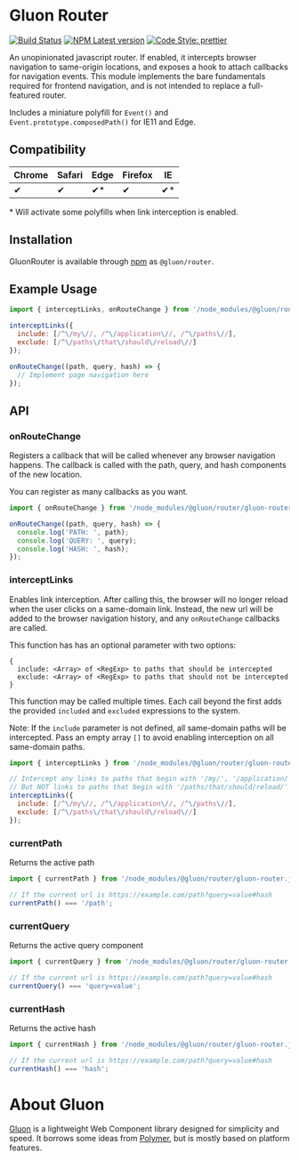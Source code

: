 # Gluon Router

[![Build Status](https://api.travis-ci.org/ruphin/gluon-router.svg?branch=master)](https://travis-ci.org/ruphin/gluon-router)
[![NPM Latest version](https://img.shields.io/npm/v/@gluon/router.svg)](https://www.npmjs.com/package/@gluon/router)
[![Code Style: prettier](https://img.shields.io/badge/code_style-prettier-ff69b4.svg)](https://github.com/prettier/prettier)

An unopinionated javascript router. If enabled, it intercepts browser navigation to same-origin locations, and exposes a hook to attach callbacks for navigation events. This module implements the bare fundamentals required for frontend navigation, and is not intended to replace a full-featured router.

Includes a miniature polyfill for `Event()` and `Event.prototype.composedPath()` for IE11 and Edge.

## Compatibility

| Chrome | Safari | Edge | Firefox | IE  |
| ------ | ------ | ---- | ------- | --- |
| ✔      | ✔      | ✔\*  | ✔       | ✔\* |

\* Will activate some polyfills when link interception is enabled.

## Installation

GluonRouter is available through [npm](https://www.npmjs.com/package/@gluon/router) as `@gluon/router`.

## Example Usage

```javascript
import { interceptLinks, onRouteChange } from '/node_modules/@gluon/router/gluon-router.js';

interceptLinks({
  include: [/^\/my\//, /^\/application\//, /^\/paths\//],
  exclude: [/^\/paths\/that\/should\/reload\//]
});

onRouteChange((path, query, hash) => {
  // Implement page navigation here
});
```

## API

### onRouteChange

Registers a callback that will be called whenever any browser navigation happens.
The callback is called with the path, query, and hash components of the new location.

You can register as many callbacks as you want.

```javascript
import { onRouteChange } from '/node_modules/@gluon/router/gluon-router.js';

onRouteChange((path, query, hash) => {
  console.log('PATH: ', path);
  console.log('QUERY: ', query);
  console.log('HASH: ', hash);
});
```

### interceptLinks

Enables link interception. After calling this, the browser will no longer reload when the user clicks on a same-domain link. Instead, the new url will be added to the browser navigation history, and any `onRouteChange` callbacks are called.

This function has has an optional parameter with two options:

    {
      include: <Array> of <RegExp> to paths that should be intercepted
      exclude: <Array> of <RegExp> to paths that should not be intercepted
    }

This function may be called multiple times. Each call beyond the first adds the provided `included` and `excluded` expressions to the system.

Note: If the `include` parameter is not defined, all same-domain paths will be intercepted. Pass an empty array `[]` to avoid enabling interception on all same-domain paths.

```javascript
import { interceptLinks } from '/node_modules/@gluon/router/gluon-router.js';

// Intercept any links to paths that begin with '/my/', '/application/', or '/paths/'
// But NOT links to paths that begin with '/paths/that/should/reload/'
interceptLinks({
  include: [/^\/my\//, /^\/application\//, /^\/paths\//],
  exclude: [/^\/paths\/that\/should\/reload\//]
});
```

### currentPath

Returns the active path

```javascript
import { currentPath } from '/node_modules/@gluon/router/gluon-router.js';

// If the current url is https://example.com/path?query=value#hash
currentPath() === '/path';
```

### currentQuery

Returns the active query component

```javascript
import { currentQuery } from '/node_modules/@gluon/router/gluon-router.js';

// If the current url is https://example.com/path?query=value#hash
currentQuery() === 'query=value';
```

### currentHash

Returns the active hash

```javascript
import { currentHash } from '/node_modules/@gluon/router/gluon-router.js';

// If the current url is https://example.com/path?query=value#hash
currentHash() === 'hash';
```

# About Gluon

[Gluon](https://gitub.com/ruphin/gluonjs) is a lightweight Web Component library designed for simplicity and speed. It borrows some ideas from [Polymer](https://www.polymer-project.org/), but is mostly based on platform features.

